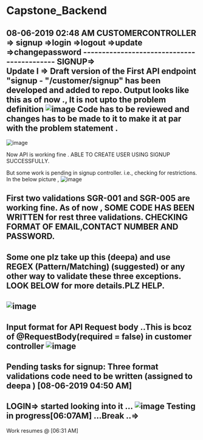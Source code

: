 # Capstone_Backend
08-06-2019 02:48 AM 
CUSTOMERCONTROLLER => signup
                    =>login
                    =>logout
                    =>update
                    =>changepassword
                    -------------------------------------------
   SIGNUP=>                 
Update I => Draft version of the First API endpoint "signup - "/customer/signup" has been developed and added to repo.
Output looks like this as of now ., It is not upto the problem definition
![image](https://user-images.githubusercontent.com/44507567/59134112-c209cd00-8997-11e9-866f-2b940308320b.png)
Code has to be reviewed and changes has to be made to it to make it at par with the problem statement .
-------------------------------------------------------------------------------

![image](https://user-images.githubusercontent.com/44507567/59137271-a6f18a00-89a4-11e9-8d76-fd97c1956396.png)

Now API is working fine . ABLE TO CREATE USER USING SIGNUP SUCCESSFULLY.

But some work is pending in signup controller. i.e., checking for restrictions.
In the below picture , 
![image](https://user-images.githubusercontent.com/44507567/59137343-ffc12280-89a4-11e9-8138-1c02517b0b3c.png)

First two validations SGR-001 and SGR-005 are working fine.
As of now , SOME CODE HAS BEEN WRITTEN for rest three validations. CHECKING FORMAT OF EMAIL,CONTACT NUMBER AND PASSWORD.
----------------------------
Some one plz take up this (deepa) and use REGEX (Pattern/Matching) (suggested) or any other way to validate these three exceptions. LOOK BELOW for more details.PLZ HELP.
----------------------
![image](https://user-images.githubusercontent.com/44507567/59137441-8675ff80-89a5-11e9-84b6-a860177609bb.png)
------------
Input format for API Request body ..This is bcoz of @RequestBody(required = false) in customer controller
![image](https://user-images.githubusercontent.com/44507567/59137967-056c3780-89a8-11e9-8bef-314323cda798.png)
---------------------------
Pending tasks for signup: Three format validations code need to be written (assigned to deepa ) [08-06-2019 04:50 AM]
-----------------------------------------------------------------------------------------------------
LOGIN=> started looking into it ...
![image](https://user-images.githubusercontent.com/44507567/59139817-9563ae80-89b3-11e9-84f0-b51c3c4142bd.png)
Testing in progress[06:07AM]  ...Break ..=>
----------------------
Work resumes @ [06:31 AM]
